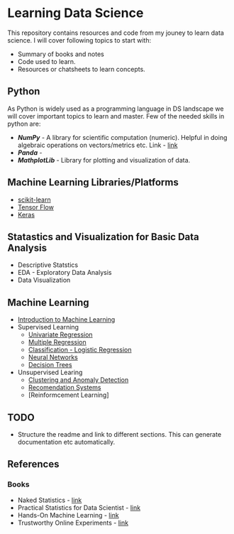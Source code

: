 # Learning Data Science
This repository contains resources and code from my jouney to learn data science. I will cover following topics to start with:
* Summary of books and notes
* Code used to learn.
* Resources or chatsheets to learn concepts.

## Python
As Python is widely used as a programming language in DS landscape we will cover important topics to learn and master. Few of the needed skills in python are:
* ***NumPy*** - A library for scientific computation (numeric). Helpful in doing algebraic operations on vectors/metrics etc. Link - [link](https://github.com/satishThakur/data-science/blob/main/python-resources/numpy-cheatsheet.ipynb "NumPy Cheatsheet")
* ***Panda*** - 
* ***MathplotLib*** - Library for plotting and visualization of data.

## Machine Learning Libraries/Platforms

* [scikit-learn](https://scikit-learn.org/stable/)
* [Tensor Flow](https://www.tensorflow.org/)
* [Keras](https://keras.io/)

## Statastics and Visualization for Basic Data Analysis
* Descriptive Statstics
* EDA - Exploratory Data Analysis
* Data Visualization

## Machine Learning
* [Introduction to Machine Learning](https://github.com/satishThakur/data-science/blob/main/machine-learning/ml-intro/notes.md)
* Supervised Learning
	- [Univariate Regression](https://github.com/satishThakur/data-science/blob/main/machine-learning/uni-regression/notes.md)
	- [Multiple Regression](https://github.com/satishThakur/data-science/blob/main/machine-learning/multi-regression/notes.md)
	- [Classification - Logistic Regression](https://github.com/satishThakur/data-science/blob/main/machine-learning/classification/notes.md) 
	- [Neural Networks](https://github.com/satishThakur/data-science/blob/main/machine-learning/neural-networks/nodes.md)
	- [Decision Trees]()
* Unsupervised Learing
	- [Clustering and Anomaly Detection]()
	- [Recomendation Systems]()
	- [Reinformcement Learning]

## TODO
* Structure the readme and link to different sections. This can generate documentation etc automatically.

## References

### Books
* Naked Statistics - [link](https://www.amazon.in/Naked-Statistics-Stripping-Dread-Data/dp/039334777X)
* Practical Statistics for Data Scientist - [link](https://www.amazon.in/Practical-Statistics-Data-Scientists-Essential/dp/8194435005/ref=tmm_pap_swatch_0?_encoding=UTF8&qid=&sr=)
* Hands-On Machine Learning - [link](https://www.amazon.in/Hands-Machine-Learning-Scikit-Learn-Tensor/dp/9352139054/)
* Trustworthy Online Experiments - [link](https://www.amazon.in/Trustworthy-Online-Controlled-Experiments-Practical-ebook/dp/B0845Y3DJV/ref=sr_1_1?keywords=trustworthy+online+controlled+experiments&qid=1656069500&s=books&sprefix=trustworthy%2Cstripbooks%2C183&sr=1-1)
